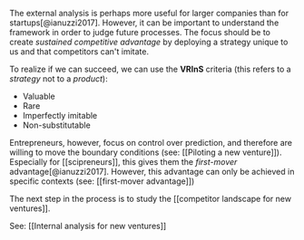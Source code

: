 The external analysis is perhaps more useful for larger companies than for startups[@ianuzzi2017]. However, it can be important to understand the framework in order to judge future processes. The focus should be to create *sustained competitive advantage* by deploying a strategy unique to us and that competitors can't imitate. 

To realize if we can succeed, we can use the **VRInS** criteria (this refers to a *strategy* not to a *product*):

- Valuable
- Rare
- Imperfectly imitable
- Non-substitutable

Entrepreneurs, however, focus on control over prediction, and therefore are willing to move the boundary conditions (see: [[Piloting a new venture]]). Especially for [[scipreneurs]], this gives them the *first-mover* advantage[@ianuzzi2017]. However, this advantage can only be achieved in specific contexts (see: [[first-mover advantage]])



The next step in the process is to study the [[competitor landscape for new ventures]]. 

See: [[Internal analysis for new ventures]]